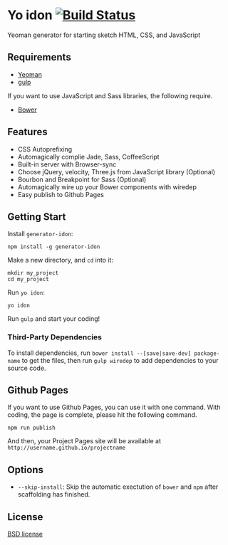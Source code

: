 # Yo idon [![Build Status](https://travis-ci.org/shgtkshruch/generator-idon.svg?branch=master)](https://travis-ci.org/shgtkshruch/generator-idon)

Yeoman generator for starting sketch HTML, CSS, and JavaScript

## Requirements

- [Yeoman](http://yeoman.io/)
- [gulp](http://gulpjs.com/)

If you want to use JavaScript and Sass libraries, the following require.

- [Bower](http://bower.io/) 

## Features

- CSS Autoprefixing
- Automagically complie Jade, Sass, CoffeeScript
- Built-in server with Browser-sync
- Choose jQuery, velocity, Three.js from JavaScript library (Optional)
- Bourbon and Breakpoint for Sass (Optional)
- Automagically wire up your Bower components with wiredep
- Easy publish to Github Pages

## Getting Start

Install `generator-idon`:

    npm install -g generator-idon
    
Make a new directory, and `cd` into it:

    mkdir my_project
    cd my_project
    
Run `yo idon`:

    yo idon
    
Run `gulp` and start your coding!

### Third-Party Dependencies
To install dependencies, run `bower install --[save|save-dev] package-name` to get the files, then run `gulp wiredep` to add dependencies to your source code.

## Github Pages

If you want to use Github Pages, you can use it with one command.
With coding, the page is complete, please hit the following command.

    npm run publish

And then, your Project Pages site will be available at `http://username.github.io/projectname`

## Options

- `--skip-install`: Skip the automatic exectution of `bower` and `npm` after scaffolding has finished.

## License

[BSD license](http://opensource.org/licenses/bsd-license.php)

